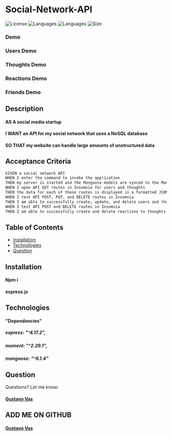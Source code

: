 # Social-Network-API

![License](https://img.shields.io/github/license/gugacorchog/Social-Network-API?color=yellow)
![Languages](https://img.shields.io/github/languages/top/gugacorchog/Social-Network-API)
![Languages](https://img.shields.io/github/languages/count/gugacorchog/Social-Network-API?color=black)
![Size](https://img.shields.io/github/repo-size/gugacorchog/Social-Network-API?color=red)
    
### Demo

### Users Demo

### Thoughts Demo

### Reactions Demo

### Friends Demo

## Description 

#### AS A social media startup
#### I WANT an API for my social network that uses a NoSQL database
#### SO THAT my website can handle large amounts of unstructured data

## Acceptance Criteria

```md
GIVEN a social network API
WHEN I enter the command to invoke the application
THEN my server is started and the Mongoose models are synced to the MongoDB database
WHEN I open API GET routes in Insomnia for users and thoughts
THEN the data for each of these routes is displayed in a formatted JSON
WHEN I test API POST, PUT, and DELETE routes in Insomnia
THEN I am able to successfully create, update, and delete users and thoughts in my database
WHEN I test API POST and DELETE routes in Insomnia
THEN I am able to successfully create and delete reactions to thoughts and add and remove friends to a user’s friend list
```

## Table of Contents 

- [Installation](#installation)
- [Technologies](#Technologies)
- [Question](#question) 
 

## Installation

#### Npm i
#### express.js


## Technologies

#### "Dependencies" 
##### express: "^4.17.2",
##### moment: "^2.29.1",
##### mongoose: "^6.1.4"
  

## Question
Questions? Let me know:  

#### [Gustavo Vas](mailto:gugacorchog@gmail.com)

##
## ADD ME ON GITHUB 
#### [Gustavo Vas](https://github.com/gugacorchog)
